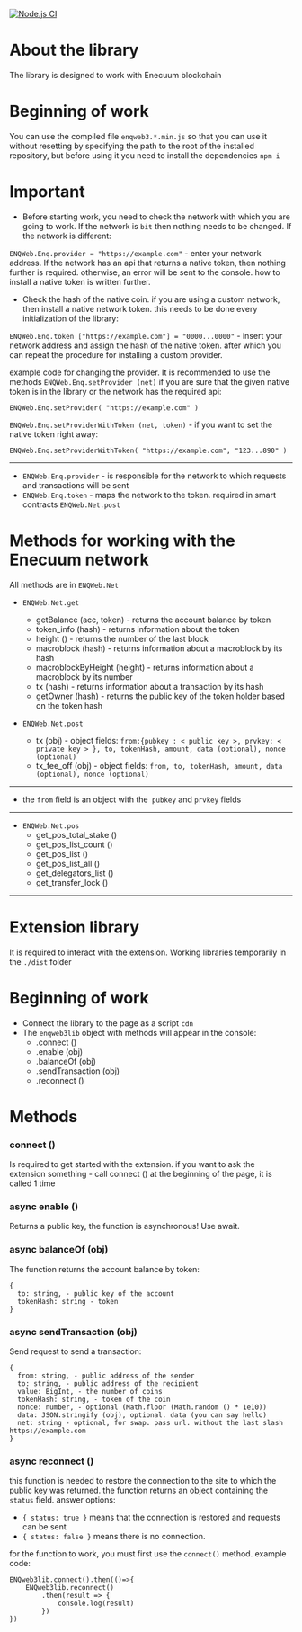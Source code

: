 [![Node.js CI](https://github.com/Enecuum/web3-enq/actions/workflows/node.js.yml/badge.svg?branch=release)](https://github.com/Enecuum/web3-enq/actions/workflows/node.js.yml)

# About the library

The library is designed to work with Enecuum blockchain

# Beginning of work

You can use the compiled file `enqweb3.*.min.js`
so that you can use it without resetting by specifying the path to the root of the installed repository, but before
using it you need to install the dependencies `npm i`

# Important

- Before starting work, you need to check the network with which you are going to work. If the network is `bit` then
  nothing needs to be changed. If the network is different:

`ENQWeb.Enq.provider = "https://example.com"` - enter your network address. If the network has an api that returns a native token, then nothing further is required. otherwise, an error will be sent to the console. how to install a native token is written further.

- Check the hash of the native coin. if you are using a custom network, then install a native network token. this needs to be done every initialization of the library:

`ENQWeb.Enq.token ["https://example.com"] = "0000...0000"` - insert your network address and assign the hash of the native
token. after which you can repeat the procedure for installing a custom provider. 

example code for changing the provider. It is recommended to use the methods `ENQWeb.Enq.setProvider (net)` if you are sure that the given native token is in the library or the network has the required api:
```
ENQWeb.Enq.setProvider( "https://example.com" )
```
`ENQWeb.Enq.setProviderWithToken (net, token)` - if you want to set the native token right away:

```
ENQWeb.Enq.setProviderWithToken( "https://example.com", "123...890" )
```
____

- `ENQWeb.Enq.provider` - is responsible for the network to which requests and transactions will be sent
- `ENQWeb.Enq.token` - maps the network to the token. required in smart contracts `ENQWeb.Net.post`

# Methods for working with the Enecuum network

All methods are in `ENQWeb.Net`

- `ENQWeb.Net.get`
    - getBalance (acc, token) - returns the account balance by token
    - token_info (hash) - returns information about the token
    - height () - returns the number of the last block
    - macroblock (hash) - returns information about a macroblock by its hash
    - macroblockByHeight (height) - returns information about a macroblock by its number
    - tx (hash) - returns information about a transaction by its hash
    - getOwner (hash) - returns the public key of the token holder based on the token hash

- `ENQWeb.Net.post`
    - tx (obj) - object fields: `from:{pubkey : < public key >, prvkey: < private key > }, to, tokenHash, amount, data (optional), nonce (optional)`
    - tx_fee_off (obj) - object fields: `from, to, tokenHash, amount, data (optional), nonce (optional)`
____

- the `from` field is an object with the` pubkey` and `prvkey` fields
____

- `ENQWeb.Net.pos`
    - get_pos_total_stake ()
    - get_pos_list_count ()
    - get_pos_list ()
    - get_pos_list_all ()
    - get_delegators_list ()
    - get_transfer_lock ()

____

# Extension library

It is required to interact with the extension. Working libraries temporarily in the `./dist` folder

# Beginning of work

- Connect the library to the page as a script  `cdn`
- The `enqweb3lib` object with methods will appear in the console:
    - .connect ()
    - .enable (obj)
    - .balanceOf (obj)
    - .sendTransaction (obj)
    - .reconnect ()

# Methods

### connect ()

Is required to get started with the extension. if you want to ask the extension something - call connect () at the
beginning of the page, it is called 1 time

### async enable ()

Returns a public key, the function is asynchronous! Use await.

### async balanceOf (obj)

The function returns the account balance by token:
```
{ 
  to: string, - public key of the account
  tokenHash: string - token 
}
```

### async sendTransaction (obj)

Send request to send a transaction:

```
{ 
  from: string, - public address of the sender
  to: string, - public address of the recipient
  value: BigInt, - the number of coins
  tokenHash: string, - token of the coin
  nonce: number, - optional (Math.floor (Math.random () * 1e10))
  data: JSON.stringify (obj), optional. data (you can say hello)
  net: string - optional, for swap. pass url. without the last slash https://example.com 
}
```

### async reconnect ()
this function is needed to restore the connection to the site to which the public key was returned.
the function returns an object containing the `status` field. answer options:
- `{ status: true }`  means that the connection is restored and requests can be sent
- `{ status: false }` means there is no connection.

for the function to work, you must first use the `connect()` method. example code:

```
ENQweb3lib.connect().then(()=>{
    ENQweb3lib.reconnect()
        .then(result => {
            console.log(result)
        })
})
```